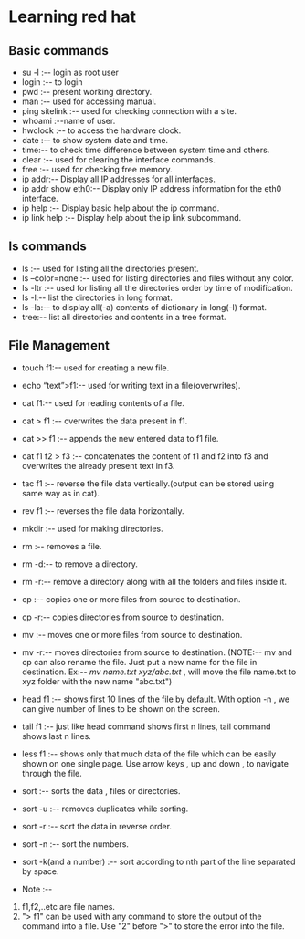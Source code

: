 # Learning red hat
## Basic commands
- su -l  :-- login as root user
- login  :-- to login
- pwd :-- present working directory.
- man :-- used for accessing manual.
- ping sitelink :-- used for checking connection with a site.
- whoami :--name of user.
- hwclock :-- to access the hardware clock. 
- date :-- to show system date and time.
- time:-- to check time difference between system time and others.
- clear :-- used for clearing the interface commands.
- free :-- used for checking free memory.
- ip addr:-- Display all IP addresses for all interfaces.
- ip addr show eth0:-- Display only IP address information for the eth0 interface.
- ip help :-- Display basic help about the ip command.
- ip link help :-- Display help about the ip link subcommand.
## ls commands
- ls :-- used for listing all the directories present.
- ls –color=none :-- used for listing directories and files without any color.
- ls -ltr :-- used for listing all the directories order by time of modification.
- ls -l:-- list the directories in long format.
- ls -la:-- to display all(-a) contents of dictionary in long(-l) format.
- tree:-- list all directories and contents in a tree format.
## File Management
- touch f1:-- used for creating a new file.
- echo “text”>f1:-- used for writing text in a file(overwrites).
- cat f1:-- used for reading contents of a file.
- cat > f1 :-- overwrites the data present in f1.
- cat >> f1 :-- appends the new entered data to f1 file.
- cat f1 f2 > f3 :-- concatenates the content of f1 and f2 into f3 and overwrites the already present text in f3.
- tac f1 :-- reverse the file data vertically.(output can be stored using same way as in cat).
- rev f1 :-- reverses the file data horizontally.
- mkdir :-- used for making directories.
- rm :-- removes a file.
- rm -d:-- to remove a directory.
- rm -r:-- remove a directory along with all the folders and files inside it.
- cp :-- copies one or more files from source to destination.
- cp -r:-- copies directories from source to destination.
- mv :-- moves one or more files from source to destination.
- mv -r:-- moves directories from source to destination.
(NOTE:-- mv and cp can also rename the file. Just put a new name for the file in destination. Ex:-- <i>mv name.txt xyz/abc.txt</i> , will move the file name.txt to xyz folder with the new name "abc.txt")
- head f1 :-- shows first 10 lines of the file by default. With option -n , we can give number of lines to be shown on the screen.
- tail f1 :-- just like head command shows first n lines, tail command shows last n lines.
- less f1 :-- shows only that much data of the file which can be easily shown on one single page. Use arrow keys , up and down , to navigate through the file.
- sort :-- sorts the data , files or directories.
- sort -u :-- removes duplicates while sorting.
- sort -r :-- sort the data in reverse order.
- sort -n :-- sort the numbers.
- sort -k(and a number) :-- sort according to nth part of the line separated by space.  

- Note :-- 
1. f1,f2,..etc are file names.
2. "> f1" can be used with any command to store the output of the command into a file. Use "2" before ">" to store the error into the file.
